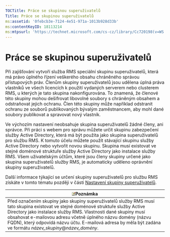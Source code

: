 ```yaml
---
TOCTitle: Práce se skupinou superuživatelů
Title: Práce se skupinou superuživatelů
ms:assetid: '0febcb3e-7124-4e51-971a-1013b928d33b'
ms:contentKeyID: 18113214
ms:mtpsurl: 'https://technet.microsoft.com/cs-cz/library/Cc720198(v=WS.10)'
---
```


Práce se skupinou superuživatelů
================================

Při zajišťování vytvoří služba RMS speciální skupinu superuživatelů, která má právo úplného řízení veškerého obsahu chráněného správou přístupových práv. Členům skupiny superuživatelů jsou udělena úplná práva vlastníků ve všech licencích k použití vydaných serverem nebo clusterem RMS, u kterých je tato skupina nakonfigurována. To znamená, že členové této skupiny mohou dešifrovat libovolné soubory s chráněným obsahem a odstraňovat jejich ochranu. Člen této skupiny může například odstranit ochranu ze souborů publikovaných bývalým zaměstnancem, aby mohl dané soubory publikovat a spravovat nový vlastník.

Ve výchozím nastavení neobsahuje skupina superuživatelů žádné členy, ani správce. Při práci s webem pro správu můžete určit skupinu zabezpečení služby Active Directory, která má být použita jako skupina superuživatelů pro službu RMS. K tomuto účelu můžete použít stávající skupinu služby Active Directory nebo vytvořit novou skupinu. Skupina musí existovat ve stejné doménové struktuře služby Active Directory jako instalace služby RMS. Všem uživatelským účtům, které jsou členy skupiny určené jako skupina superuživatelů služby RMS, je automaticky uděleno oprávnění skupiny superuživatelů.

Další informace týkající se určení skupiny superuživatelů pro službu RMS získáte v tomto tématu později v části [Nastavení skupiny superuživatelů](https://technet.microsoft.com/f2ef847e-2824-471f-9079-5c343094aba8).

| ![](images/Cc720198.note(WS.10).gif)Poznámka                                                                                                                                                                                                                                                                                                                |
|------------------------------------------------------------------------------------------------------------------------------------------------------------------------------------------------------------------------------------------------------------------------------------------------------------------------------------------------------------------------------------------|
| Před označením skupiny jako skupiny superuživatelů služby RMS musí tato skupina existovat ve stejné doménové struktuře služby Active Directory jako instalace služby RMS. Vlastnosti dané skupiny musí obsahovat e-mailovou adresu včetně úplného názvu domény (názvu FQDN), který odpovídá názvu účtu. E-mailová adresa by měla být zadána ve formátu *název\_skupiny*@*název\_domény*. |
